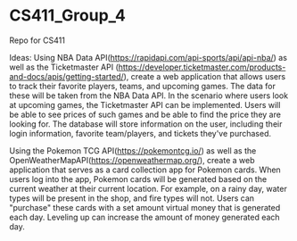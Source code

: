 # CS411_Group_4
Repo for CS411


Ideas: 
Using NBA Data API(https://rapidapi.com/api-sports/api/api-nba/) as well as the Ticketmaster API (https://developer.ticketmaster.com/products-and-docs/apis/getting-started/), create a web application that allows users to track their favorite players, teams, and upcoming games. The data for these will be taken from the NBA Data API. In the scenario where users look at upcoming games, the Ticketmaster API can be implemented. Users will be able to see prices of such games and be able to find the price they are looking for. The database will store information on the user, including their login information, favorite team/players, and tickets they've purchased.

Using the Pokemon TCG API(https://pokemontcg.io/) as well as the OpenWeatherMapAPI(https://openweathermap.org/), create a web application that serves as a card collection app for Pokemon cards. When users log into the app, Pokemon cards will be generated based on the current weather at their current location. For example, on a rainy day, water types will be present in the shop, and fire types will not. Users can "purchase" these cards with a set amount virtual money that is generated each day. Leveling up can increase the amount of money generated each day.


